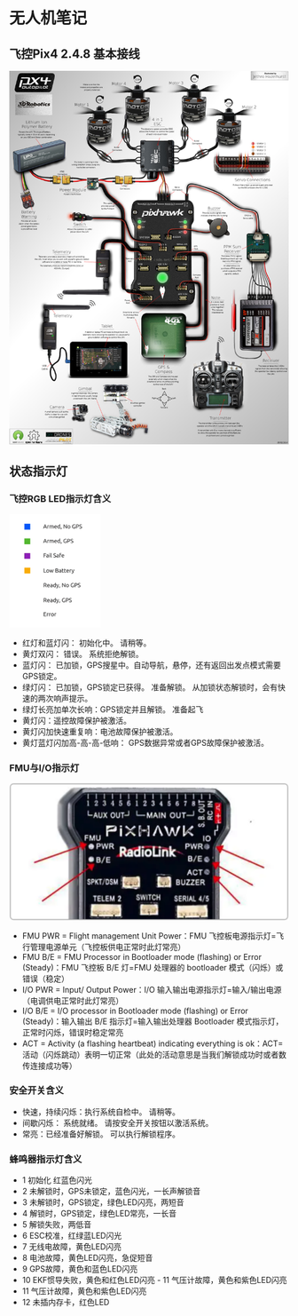 # 无人机笔记
## 飞控Pix4 2.4.8 基本接线

<img src="./asset/pix接线图.jpg" alt="pix接线图"  />



## 状态指示灯

### 	飞控RGB LED指示灯含义

<img src="./asset/led_meanings.gif" alt="led_meanings" style="zoom:33%;" />

 + 红灯和蓝灯闪： 初始化中。 请稍等。
+ 黄灯双闪： 错误。 系统拒绝解锁。
+ 蓝灯闪： 已加锁，GPS搜星中。自动导航，悬停，还有返回出发点模式需要GPS锁定。
+ 绿灯闪： 已加锁，GPS锁定已获得。 准备解锁。 从加锁状态解锁时，会有快速的两次响声提示。
+ 绿灯长亮加单次长响：GPS锁定并且解锁。 准备起飞
+ 黄灯闪：遥控故障保护被激活。
+ 黄灯闪加快速重复响：电池故障保护被激活。
+ 黄灯蓝灯闪加高-高-高-低响： GPS数据异常或者GPS故障保护被激活。

### 	FMU与I/O指示灯

<img src="./asset/FMU与IO指示灯.png" alt="iShot_2022-11-21_09.26.16" style="zoom: 50%;" />

- FMU PWR = Flight management Unit Power：FMU 飞控板电源指示灯=飞行管理电源单元（飞控板供电正常时此灯常亮）
- FMU B/E = FMU Processor in Bootloader mode (flashing) or Error (Steady)：FMU 飞控板 B/E 灯=FMU 处理器的 bootloader 模式（闪烁）或错误（稳定）
- I/O PWR = Input/ Output Power：I/O 输入输出电源指示灯=输入/输出电源（电调供电正常时此灯常亮）
- I/O B/E = I/O processor in Bootloader mode (flashing) or Error (Steady)：输入输出 B/E 指示灯=输入输出处理器 Bootloader 模式指示灯，正常时闪烁，错误时稳定常亮
- ACT = Activity (a flashing heartbeat) indicating everything is ok：ACT=活动（闪烁跳动）表明一切正常（此处的活动意思是当我们解锁成功时或者数传连接成功等）

### 	安全开关含义

+ 快速，持续闪烁：执行系统自检中。 请稍等。
+ 间歇闪烁： 系统就绪。 请按安全开关按钮以激活系统。
+ 常亮：已经准备好解锁。 可以执行解锁程序。
### 	蜂鸣器指示灯含义

- 1 初始化 红蓝色闪光
- 2 未解锁时，GPS未锁定，蓝色闪光，一长声解锁音
- 3 未解锁时，GPS锁定，绿色LED闪亮，两短音
- 4 解锁时，GPS锁定，绿色LED常亮，一长音
- 5 解锁失败，两低音
- 6 ESC校准，红绿蓝LED闪光
- 7 无线电故障，黄色LED闪亮
- 8 电池故障，黄色LED闪亮，急促短音
- 9 GPS故障，黄色和蓝色LED闪亮
- 10 EKF惯导失败，黄色和红色LED闪亮 - 11 气压计故障，黄色和紫色LED闪亮
- 11 气压计故障，黄色和紫色LED闪亮
- 12 未插内存卡，红色LED





